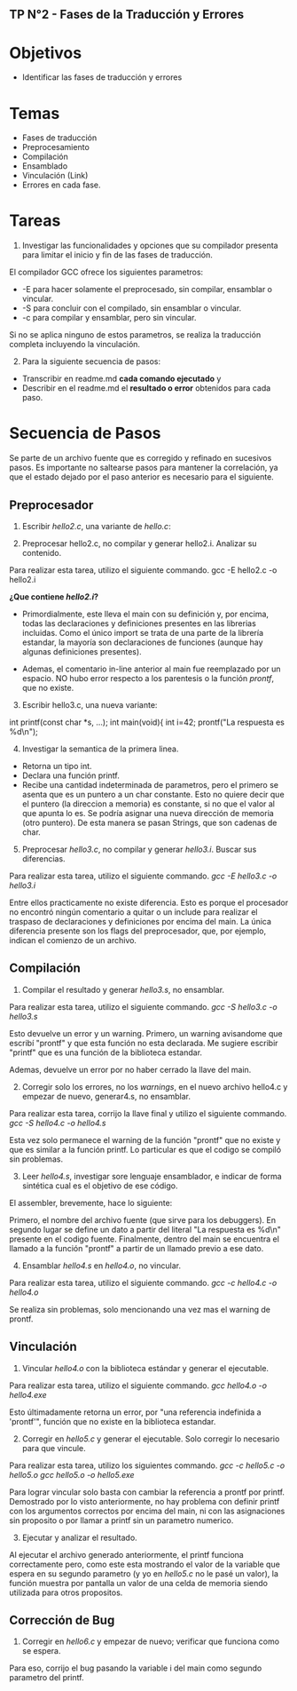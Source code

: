 ## TP N°2 - Fases de la Traducción y Errores

# Objetivos
* Identificar las fases de traducción y errores

# Temas
* Fases de traducción
* Preprocesamiento
* Compilación
* Ensamblado
* Vinculación (Link)
* Errores en cada fase.

# Tareas

1. Investigar las funcionalidades y opciones que su compilador presenta para limitar el inicio y fin de las fases de traducción.

El compilador GCC ofrece los siguientes parametros:
* -E para hacer solamente el preprocesado, sin compilar, ensamblar o vincular.
* -S para concluir con el compilado, sin ensamblar o vincular.
* -c para compilar y ensamblar, pero sin vincular.

Si no se aplica ninguno de estos parametros, se realiza la traducción completa incluyendo la vinculación.

2. Para la siguiente secuencia de pasos:
* Transcribir en readme.md **cada comando ejecutado** y
* Describir en el readme.md el **resultado o error** obtenidos para cada paso.

# Secuencia de Pasos

Se parte de un archivo fuente que es corregido y refinado en sucesivos pasos. Es importante no saltearse pasos para mantener la correlación, ya que el estado dejado por el paso anterior es necesario para el siguiente.

## Preprocesador

1. Escribir *hello2.c*, una variante de *hello.c*:

2. Preprocesar hello2.c, no compilar y generar hello2.i. Analizar su contenido.

Para realizar esta tarea, utilizo el siguiente commando.
gcc -E hello2.c -o hello2.i

**¿Que contiene *hello2.i*?**
* Primordialmente, este lleva el main con su definición y, por encima, todas las declaraciones y definiciones presentes en las librerias incluidas. Como el único import se trata de una parte de la librería estandar, la mayoría son declaraciones de funciones (aunque hay algunas definiciones presentes).

* Ademas, el comentario in-line anterior al main fue reemplazado por un espacio. NO hubo error respecto a los parentesis o la función *prontf*, que no existe.

3. Escribir hello3.c, una nueva variante:

int printf(const char *s, ...);
int main(void){
int i=42;
 prontf("La respuesta es %d\n");

4. Investigar la semantica de la primera linea.
* Retorna un tipo int.
* Declara una función printf.
* Recibe una cantidad indeterminada de parametros, pero el primero se asenta que es un puntero a un char constante. Esto no quiere decir que el puntero (la direccion a memoria) es constante, si no que el valor al que apunta lo es. Se podría asignar una nueva dirección de memoria (otro puntero). De esta manera se pasan Strings, que son cadenas de char.

5. Preprocesar *hello3.c*, no compilar y generar *hello3.i*. Buscar sus diferencias.

Para realizar esta tarea, utilizo el siguiente commando.
*gcc -E hello3.c -o hello3.i*

Entre ellos practicamente no existe diferencia. Esto es porque el procesador no encontró ningún comentario a quitar o un include para realizar el traspaso de declaraciones y definiciones por encima del main. La única diferencia presente son los flags del preprocesador, que, por ejemplo, indican el comienzo de un archivo.

## Compilación

1. Compilar el resultado y generar *hello3.s*, no ensamblar.

Para realizar esta tarea, utilizo el siguiente commando.
*gcc -S hello3.c -o hello3.s*

Esto devuelve un error y un warning. Primero, un warning avisandome que escribí "prontf" y que esta función no esta declarada. Me sugiere escribir "printf" que es una función de la biblioteca estandar.

Ademas, devuelve un error por no haber cerrado la llave del main.

2. Corregir solo los errores, no los *warnings*, en el nuevo archivo hello4.c y empezar de nuevo, generar4.s, no ensamblar.

Para realizar esta tarea, corrijo la llave final y utilizo el siguiente commando.
*gcc -S hello4.c -o hello4.s*

Esta vez solo permanece el warning de la función "prontf" que no existe y que es similar a la función printf. Lo particular es que el codigo se compiló sin problemas. 

3. Leer *hello4.s*, investigar sore lenguaje ensamblador, e indicar de forma sintética cual es el objetivo de ese código.

El assembler, brevemente, hace lo siguiente:

Primero, el nombre del archivo fuente (que sirve para los debuggers). En segundo lugar se define un dato a partir del literal "La respuesta es %d\n" presente en el codigo fuente. Finalmente, dentro del main se encuentra el llamado a la función "prontf" a partir de un llamado previo a ese dato. 

4. Ensamblar *hello4.s* en *hello4.o*, no vincular.

Para realizar esta tarea, utilizo el siguiente commando.
*gcc -c hello4.c -o hello4.o*

Se realiza sin problemas, solo mencionando una vez mas el warning de prontf.

## Vinculación

1. Vincular *hello4.o* con la biblioteca estándar y generar el ejecutable.

Para realizar esta tarea, utilizo el siguiente commando.
*gcc hello4.o -o hello4.exe*

Esto últimadamente retorna un error, por "una referencia indefinida a 'prontf'", función que no existe en la biblioteca estandar.

2. Corregir en *hello5.c* y generar el ejecutable. Solo corregir lo necesario para que vincule.

Para realizar esta tarea, utilizo los siguientes commando.
*gcc -c hello5.c -o hello5.o*
*gcc hello5.o -o hello5.exe*

Para lograr vincular solo basta con cambiar la referencia a prontf por printf. Demostrado por lo visto anteriormente, no hay problema con definir printf con los argumentos correctos por encima del main, ni con las asignaciones sin proposito o por llamar a printf sin un parametro numerico. 

3. Ejecutar y analizar el resultado.

Al ejecutar el archivo generado anteriormente, el printf funciona correctamente pero, como este esta mostrando el valor de la variable que espera en su segundo parametro (y yo en *hello5.c* no le pasé un valor), la función muestra por pantalla un valor de una celda de memoria siendo utilizada para otros propositos.

## Corrección de Bug

1. Corregir en *hello6.c* y empezar de nuevo; verificar que funciona como se espera.

Para eso, corrijo el bug pasando la variable i del main como segundo parametro del printf.

